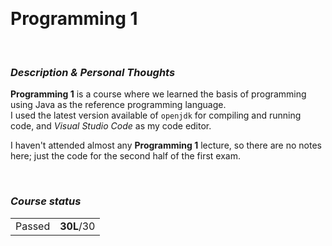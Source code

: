 <br><h1> Programming 1 </h1>

<br><h3><i>Description & Personal Thoughts</i></h3>
<p>
  <b>Programming 1</b> is a course where we learned the basis of programming using Java as the reference programming language. <br>
  I used the latest version available of <code>openjdk</code> for compiling and running code, and <i>Visual Studio Code</i> as my code editor. 
</p>
<p>
  I haven't attended almost any <b>Programming 1</b> lecture, so there are no notes here; just the code for the second half of the first exam. 
</p>

<br><h3><i>Course status</i></h3>
<table><tr>
  <td>Passed</td>
  <td><b>30L</b>/30</td>
</tr></table>
